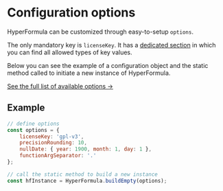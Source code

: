 # Configuration options

HyperFormula can be customized through easy-to-setup `options`.

The only mandatory key is `licenseKey`. It has a
[dedicated section](license-key.md) in which you can find all allowed
types of key values.

Below you can see the example of a configuration object and the
static method called to initiate a new instance of HyperFormula.

[See the full list of available options &#8594;](../api/interfaces/configparams.html)

## Example

```javascript
// define options 
const options = {
    licenseKey: 'gpl-v3',
    precisionRounding: 10,
    nullDate: { year: 1900, month: 1, day: 1 },
    functionArgSeparator: '.'
};

// call the static method to build a new instance
const hfInstance = HyperFormula.buildEmpty(options);
```